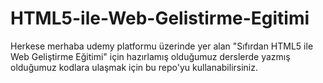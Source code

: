 # HTML5-ile-Web-Gelistirme-Egitimi
Herkese merhaba udemy platformu üzerinde yer alan "Sıfırdan HTML5 ile Web Geliştirme Eğitimi" için hazırlamış olduğumuz derslerde yazmış olduğumuz kodlara ulaşmak için bu repo'yu kullanabilirsiniz.

